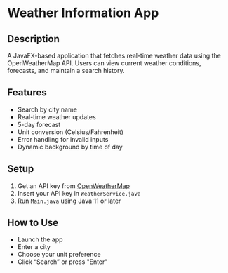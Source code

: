 # Weather Information App

## Description
A JavaFX-based application that fetches real-time weather data using the OpenWeatherMap API. Users can view current weather conditions, forecasts, and maintain a search history.

## Features
- Search by city name
- Real-time weather updates
- 5-day forecast
- Unit conversion (Celsius/Fahrenheit)
- Error handling for invalid inputs
- Dynamic background by time of day

## Setup
1. Get an API key from [OpenWeatherMap](https://openweathermap.org/api)
2. Insert your API key in `WeatherService.java`
3. Run `Main.java` using Java 11 or later

## How to Use
- Launch the app
- Enter a city
- Choose your unit preference
- Click “Search” or press "Enter"